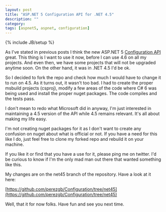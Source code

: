 ```yaml
---
layout: post
title: "ASP.NET 5 Configuration API for .NET 4.5"
description: ""
category: 
tags: [aspnet5, aspnet, configuration]
---
```

{% include JB/setup %}

As I've stated in previous posts I think the new ASP.NET 5 [Configuration API](https://github.com/aspnet/Configuration) great. This thing is I want to use it now, before I can use 4.6 on all my projects. And even then, we have some projects that will not be upgraded anytime soon. On the other hand, it was in .NET 4.5 I'd be ok.

So I decided to fork the repo and check how much I would have to change it to run on 4.5. As it turns out, it wasn't too bad. I had to create the proper msbuild projects (csproj), modify a few areas of the code where C# 6 was being used and install the proper nuget packages. The code compiles and the tests pass.

I don't mean to redo what Microsoft did in anyway, I'm just interested in maintaining a 4.5 version of the API while 4.5 remains relevant. It's all about making my life easy.

I'm not creating nuget packages for it as I don't want to create any confusion on nuget about what is official or not. If you have a need for this like I do, just feel free to clone my forked repo and rebuild it on your machine.

If you like it or find that you have a use for it, please ping me on twitter. I'd be curious to know if I'm the only mad man out there that wanted something like this.

My changes are on the net45 branch of the repository. Have a look at it here:

[https://github.com/perezgb/Configuration/tree/net45](https://github.com/perezgb/Configuration/tree/net45)

Well, that it for now folks. Have fun and see you next time.